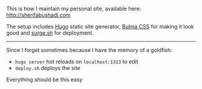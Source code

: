 This is how I maintain my personal site, available here: http://sherifabushadi.com

The setup includes [Hugo](https://gohugo.io/) static site generator, [Bulma CSS](http://bulma.io/) for making it look good and [surge.sh](http://surge.sh/) for deployment.

---

Since I forget sometimes because I have the memory of a goldfish:

- `hugo server` hot reloads on `localhost:1313` to edit
- `deploy.sh` deploys the site

Everything should be this easy
